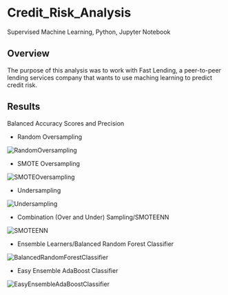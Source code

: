 # Credit_Risk_Analysis
Supervised Machine Learning, Python, Jupyter Notebook 

## Overview

The purpose of this analysis was to work with Fast Lending, a peer-to-peer lending services company that wants to use maching learning to predict credit risk. 

## Results 

Balanced Accuracy Scores and Precision 

- Random Oversampling 

![RandomOversampling](https://user-images.githubusercontent.com/115032384/221466975-0c93729e-fc43-4d74-900d-ac0860b281e4.png)

- SMOTE Oversampling 

![SMOTEOversampling](https://user-images.githubusercontent.com/115032384/221467074-c87efc4a-40a0-415a-bbc5-f5530abe197e.png)

- Undersampling 

![Undersampling](https://user-images.githubusercontent.com/115032384/221467096-1330ee56-6dd0-4d70-b375-0280c21e72bd.png)

- Combination (Over and Under) Sampling/SMOTEENN 

![SMOTEENN](https://user-images.githubusercontent.com/115032384/221467110-423d076f-917b-4427-9a61-9145d8525b33.png)

- Ensemble Learners/Balanced Random Forest Classifier 

 ![BalancedRandomForestClassifier](https://user-images.githubusercontent.com/115032384/221467142-26dab85d-8a5b-41fa-8a3b-a90a7b3033e5.png)

- Easy Ensemble AdaBoost Classifier 

![EasyEnsembleAdaBoostClassifier](https://user-images.githubusercontent.com/115032384/221467175-fcd83748-e3a5-49c2-be1d-82f7124d79bd.png)
